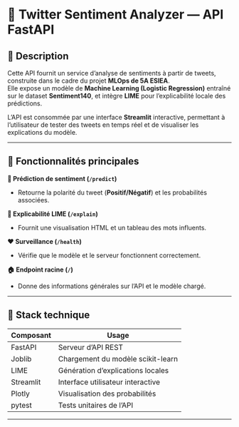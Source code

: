 # 💬 Twitter Sentiment Analyzer — API FastAPI

## 🧠 Description

Cette API fournit un service d’analyse de sentiments à partir de tweets, construite dans le cadre du projet **MLOps de 5A ESIEA**.  
Elle expose un modèle de **Machine Learning (Logistic Regression)** entraîné sur le dataset **Sentiment140**, et intègre **LIME** pour l’explicabilité locale des prédictions.

L’API est consommée par une interface **Streamlit** interactive, permettant à l’utilisateur de tester des tweets en temps réel et de visualiser les explications du modèle.

---

## 🚀 Fonctionnalités principales

**🔮 Prédiction de sentiment (`/predict`)**  
- Retourne la polarité du tweet (**Positif/Négatif**) et les probabilités associées.

**🧩 Explicabilité LIME (`/explain`)**  
- Fournit une visualisation HTML et un tableau des mots influents.

**❤️ Surveillance (`/health`)**  
- Vérifie que le modèle et le serveur fonctionnent correctement.

**🏠 Endpoint racine (`/`)**  
- Donne des informations générales sur l’API et le modèle chargé.

---

## 🧰 Stack technique

| Composant | Usage |
|-----------|-------|
| FastAPI   | Serveur d’API REST |
| Joblib    | Chargement du modèle scikit-learn |
| LIME      | Génération d’explications locales |
| Streamlit | Interface utilisateur interactive |
| Plotly    | Visualisation des probabilités |
| pytest    | Tests unitaires de l’API |

---
